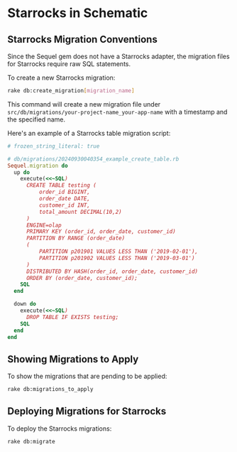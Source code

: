 # Starrocks in Schematic

## Starrocks Migration Conventions

Since the Sequel gem does not have a Starrocks adapter, the migration files for Starrocks require raw SQL statements.

To create a new Starrocks migration:

```bash
rake db:create_migration[migration_name]
```

This command will create a new migration file under `src/db/migrations/your-project-name_your-app-name` with a timestamp and the specified name.

Here's an example of a Starrocks table migration script:

```ruby
# frozen_string_literal: true

# db/migrations/20240930040354_example_create_table.rb
Sequel.migration do
  up do
    execute(<<~SQL)
      CREATE TABLE testing (
          order_id BIGINT,
          order_date DATE,
          customer_id INT,
          total_amount DECIMAL(10,2)
      )
      ENGINE=olap
      PRIMARY KEY (order_id, order_date, customer_id)
      PARTITION BY RANGE (order_date)
      (
          PARTITION p201901 VALUES LESS THAN ('2019-02-01'),
          PARTITION p201902 VALUES LESS THAN ('2019-03-01')
      )
      DISTRIBUTED BY HASH(order_id, order_date, customer_id)
      ORDER BY (order_date, customer_id);
    SQL
  end

  down do
    execute(<<~SQL)
      DROP TABLE IF EXISTS testing;
    SQL
  end
end
```

## Showing Migrations to Apply

To show the migrations that are pending to be applied:

```bash
rake db:migrations_to_apply
```

## Deploying Migrations for Starrocks

To deploy the Starrocks migrations:

```bash
rake db:migrate
```